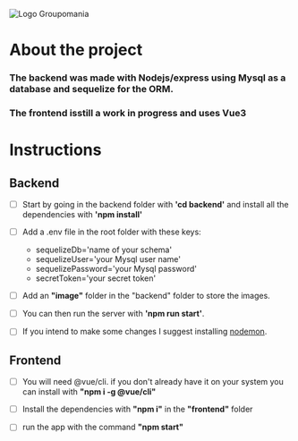 ![Logo Groupomania](https://i.imgur.com/tfpHT0Z.png)

# About the project

### The backend was made with **Nodejs/express** using **Mysql** as a database and **sequelize** for the ORM.
### The frontend isstill a work in progress and uses Vue3

# Instructions

## Backend

- [ ] Start by going in the backend folder with **'cd backend'** and install all the dependencies with **'npm install'**

- [ ] Add a .env file in the root folder with these keys:
  - sequelizeDb='name of your schema'
  - sequelizeUser='your Mysql user name'
  - sequelizePassword='your Mysql password'
  - secretToken='your secret token'
 
- [ ] Add an **"image"** folder in the "backend" folder to store the images.

- [ ] You can then run the server with **'npm run start'**. 

- [ ] If you intend to make some changes I suggest installing [nodemon](https://www.npmjs.com/package/nodemon).

## Frontend

- [ ] You will need @vue/cli. if you don't already have it on your system you can install with **"npm i -g @vue/cli"**

- [ ] Install the dependencies with **"npm i"** in the **"frontend"** folder

- [ ] run the app with the command **"npm start"**
